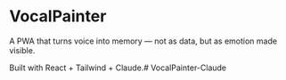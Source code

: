 # VocalPainter
A PWA that turns voice into memory — not as data, but as emotion made visible.

Built with React + Tailwind + Claude.# VocalPainter-Claude
